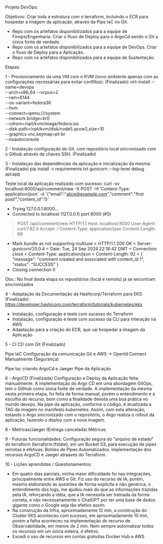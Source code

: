 Projeto DevOps:

Objetivos:
Criar toda a estrutura com o terraform, incluindo o ECR para hospedar a imagem da aplicação, através da Pipe IaC no Git.
 - Repo com os artefatos disponibilizados para a equipe de Finops/Engenharia.
Criar o fluxo de Deploy para o ArgoCd sendo o Git a única fonte de verdade.
 - Repo com os artefatos disponibilizados para a equipe de DevOps.
Criar o fluxo de Deploy para a Aplicação.
 - Repo com os artefatos disponibilizados para a equipe de Sustentação.

Etapas:

1 - Provisionamento da uma VM com o KVM (novo ambiente apenas com as configurações necessárias para evitar conflitos): (Finalizado)
virt-install --name=devops \
             --arch=x86_64 --vcpus=2 \
             --ram=6144 \
             --os-variant=fedora36 \
             --hvm \
             --connect=qemu:///system \
             --network bridge=br0 \
             --cdrom=/opt/kvm/image/fedora.iso \
             --disk path=/opt/kvm/disk/node5.qcow2,size=10 \
             --graphics vnc,keymap=pt-br \
             --noautoconsole

2 - Instalação configuração do Git, com repositório local sincronizado com o Github através de chaves SSH. (Finalizado)

3 - Instalaçao das dependências da aplicação e inicialização da mesma: (Finalizado)
pip install -r requirements.txt
gunicorn --log-level debug api:app

Teste local da aplicação realizado com sucesso:
curl -sv localhost:8000/api/comment/new -X POST -H 'Content-Type: application/json' -d '{"email":"alice@example.com","comment":"first post!","content_id":1}'
*   Trying 127.0.0.1:8000...
* Connected to localhost (127.0.0.1) port 8000 (#0)
> POST /api/comment/new HTTP/1.1
> Host: localhost:8000
> User-Agent: curl/7.82.0
> Accept: */*
> Content-Type: application/json
> Content-Length: 68
> 
* Mark bundle as not supporting multiuse
< HTTP/1.1 200 OK
< Server: gunicorn/20.0.4
< Date: Tue, 24 Sep 2024 22:18:42 GMT
< Connection: close
< Content-Type: application/json
< Content-Length: 92
< 
{
  "message": "comment created and associated with content_id 1", 
  "status": "SUCCESS"
}
* Closing connection 0

Obs.: No final desta etapa os repositórios (local e remoto) já se encontram sincronizados

4 - Adaptação da Documentação da Hashicorp/Terraform para EKS: (Finalizado)
https://developer.hashicorp.com/terraform/tutorials/kubernetes/eks 

- Instalação, configuração e teste com sucesso do Terraform
- Instalação, configuração e teste com sucesso da CLI para interação na AWS
- Adaptação para a criação do ECR, que vai hospedar a imagem da Aplicação

5 - CI CD com Git (Finalizado)

Pipe IaC
Configuração da comunicação Git e AWS -> OpenId Connect Manualmente (Segurança)

Pipe Iac criando ArgoCd e Jaeger
Pipe da Aplicação

6 - ArgoCD  (Finalizada)
Configuração e Deploy da Aplicação feita manualmente. 
A implementação do Argo CD em uma abordagem GitOps, tem o GitHub como única fonte de verdade.
A implementação da mesma nesta primeira etapa, foi feita de forma manual, porém o entendimento e a escolha do recurso, bom como a finalidade denota uma boa prática no mundo devops.
Na pipe da aplicação, conforme o código, é atualizada a TAG da imagem no manifesto kubernetes. Assim, com esta alteração, estando o Argo sincronizado com o repositório, o Argo realiza o rollout da aplicação, fazendo o deploy com a nova imagem.

8 - Metricas/Jaeger (Entrega cancelada)
Métricas

9 - Futuras funcionalidades:
Configuração segura do "arquivo de estado" do terraform (terraform.tfstate), em um Bucket S3, para execução de pipes remotas e efetivas.
Botões de Pipes Automatizados.
Implementação dos recursos ArgoCD e Jaeger atraavés do Terraform.

10 - Lições aprendidas / Questionamentos:

- Em quatro dias parciais, minha maior dificuldade foi nas integrações, principalmente entre AWS e Git. Fiz uso do recurso de IA, porém, mesmo elaborando as questões de forma explícita e não genérica, o entendimento dos logs, me ajudou mais do que as informações trazidas pela IA, reforçando a idéia, que a IA necessita ser treinada da forma correta, e não necessariamente o ChatGPT por ter uma base de dados gigante como o Google seja tão efetivo assim.
- Na construção da Infra, aproximadamente 12 min, a construção do Cluster EKS aconteceu com sucesso, em aproximadamente 10 min, porém a falha aconteceu na implementação do recurso de Observabilidade, em menos de 2 min. Nem sempre automatizar todos os recursos em um única esteira, é efetivo.
- Excedi o uso de recursos em contas gratuítas Docker Hub e AWS

